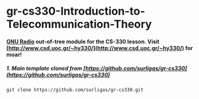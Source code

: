 # gr-cs330-Introduction-to-Telecommunication-Theory
#### [GNU Radio](https://github.com/gnuradio/gnuradio/) out-of-tree module for the CS-330 lesson. Visit [http://www.csd.uoc.gr/~hy330/](http://www.csd.uoc.gr/~hy330/) for moar!
##### 1. Main template cloned from [https://github.com/surligas/gr-cs330](https://github.com/surligas/gr-cs330)
``
git clone https://github.com/surligas/gr-cs330.git
``
